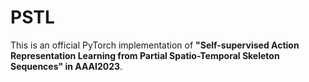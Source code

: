 # PSTL
This is an official PyTorch implementation of **"Self-supervised Action Representation Learning 
from Partial Spatio-Temporal Skeleton Sequences" in AAAI2023**.
